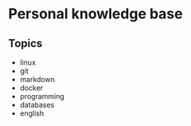 # Personal knowledge base

## Topics
 - linux
 - git 
 - markdown
 - docker
 - programming
 - databases
 - english
